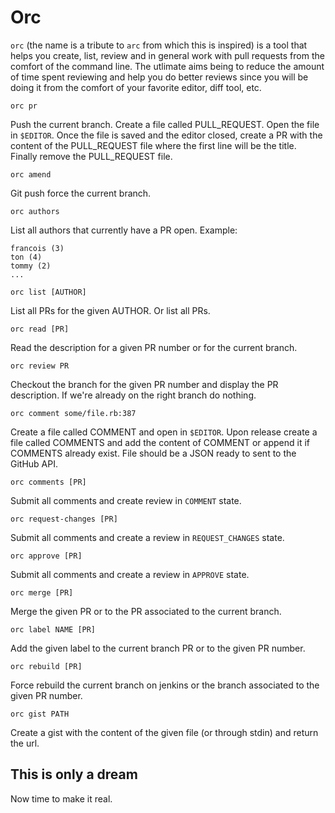 # Orc

`orc` (the name is a tribute to `arc` from which this is inspired) is a tool that helps you create, list, review and in general work with pull requests from the comfort of the command line. The utlimate aims being to reduce the amount of time spent reviewing and help you do better reviews since you will be doing it from the comfort of your favorite editor, diff tool, etc.

`orc pr`

Push the current branch. Create a file called PULL_REQUEST. Open the file in `$EDITOR`. Once the file is saved and the editor closed, create a PR with the content of the PULL_REQUEST file where the first line will be the title. Finally remove the PULL_REQUEST file.

`orc amend`

Git push force the current branch.

`orc authors`

List all authors that currently have a PR open. Example:

    francois (3)
    ton (4)
    tommy (2)
    ...

`orc list [AUTHOR]`

List all PRs for the given AUTHOR. Or list all PRs.

`orc read [PR]`

Read the description for a given PR number or for the current branch.

`orc review PR`

Checkout the branch for the given PR number and display the PR description. If we're already on the right branch do nothing.

`orc comment some/file.rb:387`

Create a file called COMMENT and open in `$EDITOR`. Upon release create a file called COMMENTS and add the content of COMMENT or append it if COMMENTS already exist. File should be a JSON ready to sent to the GitHub API.

`orc comments [PR]`

Submit all comments and create review in `COMMENT` state.

`orc request-changes [PR]`

Submit all comments and create a review in `REQUEST_CHANGES` state.

`orc approve [PR]`

Submit all comments and create a review in `APPROVE` state.

`orc merge [PR]`

Merge the given PR or to the PR associated to the current branch.

`orc label NAME [PR]`

Add the given label to the current branch PR or to the given PR number.

`orc rebuild [PR]`

Force rebuild the current branch on jenkins or the branch associated to the given PR number.

`orc gist PATH`

Create a gist with the content of the given file (or through stdin) and return the url.

## This is only a dream

Now time to make it real.
